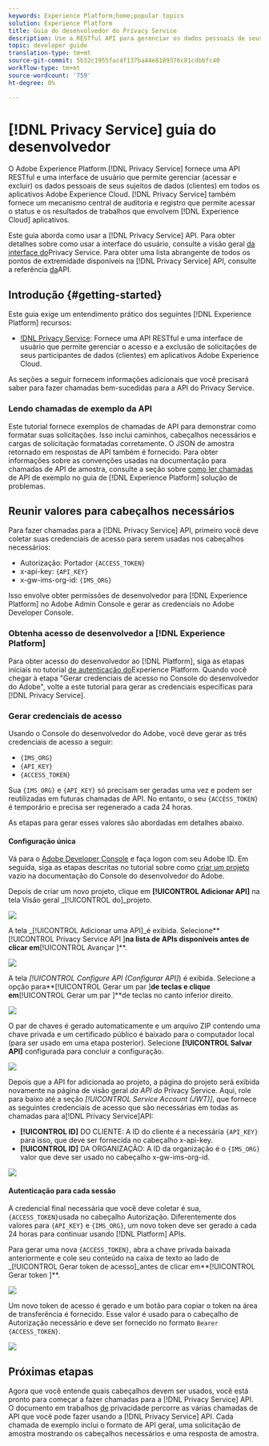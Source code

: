 ```yaml
---
keywords: Experience Platform;home;popular topics
solution: Experience Platform
title: Guia do desenvolvedor do Privacy Service
description: Use a RESTful API para gerenciar os dados pessoais de seus participantes de dados em aplicativos Adobe Experience Cloud
topic: developer guide
translation-type: tm+mt
source-git-commit: 5b32c1955fac4f137ba44e8189376c81cdbbfc40
workflow-type: tm+mt
source-wordcount: '759'
ht-degree: 0%

---
```



# [!DNL Privacy Service] guia do desenvolvedor

O Adobe Experience Platform [!DNL Privacy Service] fornece uma API RESTful e uma interface de usuário que permite gerenciar (acessar e excluir) os dados pessoais de seus sujeitos de dados (clientes) em todos os aplicativos Adobe Experience Cloud. [!DNL Privacy Service] também fornece um mecanismo central de auditoria e registro que permite acessar o status e os resultados de trabalhos que envolvem [!DNL Experience Cloud] aplicativos.

Este guia aborda como usar a [!DNL Privacy Service] API. Para obter detalhes sobre como usar a interface do usuário, consulte a visão geral [da interface do](../ui/overview.md)Privacy Service. Para obter uma lista abrangente de todos os pontos de extremidade disponíveis na [!DNL Privacy Service] API, consulte a referência [da](https://www.adobe.io/apis/experiencecloud/gdpr/api-reference.html)API.

## Introdução {#getting-started}

Este guia exige um entendimento prático dos seguintes [!DNL Experience Platform] recursos:

* [!DNL Privacy Service](../home.md): Fornece uma API RESTful e uma interface de usuário que permite gerenciar o acesso e a exclusão de solicitações de seus participantes de dados (clientes) em aplicativos Adobe Experience Cloud.

As seções a seguir fornecem informações adicionais que você precisará saber para fazer chamadas bem-sucedidas para a API do Privacy Service.

### Lendo chamadas de exemplo da API

Este tutorial fornece exemplos de chamadas de API para demonstrar como formatar suas solicitações. Isso inclui caminhos, cabeçalhos necessários e cargas de solicitação formatadas corretamente. O JSON de amostra retornado em respostas de API também é fornecido. Para obter informações sobre as convenções usadas na documentação para chamadas de API de amostra, consulte a seção sobre [como ler chamadas](../../landing/troubleshooting.md) de API de exemplo no guia de [!DNL Experience Platform] solução de problemas.

## Reunir valores para cabeçalhos necessários

Para fazer chamadas para a [!DNL Privacy Service] API, primeiro você deve coletar suas credenciais de acesso para serem usadas nos cabeçalhos necessários:

* Autorização: Portador `{ACCESS_TOKEN}`
* x-api-key: `{API_KEY}`
* x-gw-ims-org-id: `{IMS_ORG}`

Isso envolve obter permissões de desenvolvedor para [!DNL Experience Platform] no Adobe Admin Console e gerar as credenciais no Adobe Developer Console.

### Obtenha acesso de desenvolvedor a [!DNL Experience Platform]

Para obter acesso do desenvolvedor ao [!DNL Platform], siga as etapas iniciais no tutorial [de autenticação do](../../tutorials/authentication.md)Experience Platform. Quando você chegar à etapa &quot;Gerar credenciais de acesso no Console do desenvolvedor do Adobe&quot;, volte a este tutorial para gerar as credenciais específicas para [!DNL Privacy Service].

### Gerar credenciais de acesso

Usando o Console do desenvolvedor do Adobe, você deve gerar as três credenciais de acesso a seguir:

* `{IMS_ORG}`
* `{API_KEY}`
* `{ACCESS_TOKEN}`

Sua `{IMS_ORG}` e `{API_KEY}` só precisam ser geradas uma vez e podem ser reutilizadas em futuras chamadas de API. No entanto, o seu `{ACCESS_TOKEN}` é temporário e precisa ser regenerado a cada 24 horas.

As etapas para gerar esses valores são abordadas em detalhes abaixo.

#### Configuração única

Vá para o [Adobe Developer Console](https://www.adobe.com/go/devs_console_ui) e faça logon com seu Adobe ID. Em seguida, siga as etapas descritas no tutorial sobre como [criar um projeto](https://www.adobe.io/apis/experienceplatform/console/docs.html#!AdobeDocs/adobeio-console/master/projects-empty.md) vazio na documentação do Console do desenvolvedor do Adobe.

Depois de criar um novo projeto, clique em **[!UICONTROL Adicionar API]** na tela Visão geral _[!UICONTROL do]_projeto.

![](../images/api/getting-started/add-api-button.png)

A tela _[!UICONTROL Adicionar uma API]_é exibida. Selecione**[!UICONTROL  Privacy Service API ]**na lista de APIs disponíveis antes de clicar em**[!UICONTROL  Avançar ]**.

![](../images/api/getting-started/add-privacy-service-api.png)

A tela _[!UICONTROL Configure API (Configurar API]_) é exibida. Selecione a opção para**[!UICONTROL  Gerar um par ]**de teclas e clique em**[!UICONTROL  Gerar um par ]**de teclas no canto inferior direito.

![](../images/api/getting-started/generate-key-pair.png)

O par de chaves é gerado automaticamente e um arquivo ZIP contendo uma chave privada e um certificado público é baixado para o computador local (para ser usado em uma etapa posterior). Selecione **[!UICONTROL Salvar API]** configurada para concluir a configuração.

![](../images/api/getting-started/key-pair-generated.png)

Depois que a API for adicionada ao projeto, a página do projeto será exibida novamente na página de visão geral _da API do_ Privacy Service. Aqui, role para baixo até a seção _[!UICONTROL Service Account (JWT)]_, que fornece as seguintes credenciais de acesso que são necessárias em todas as chamadas para a[!DNL Privacy Service]API:

* **[!UICONTROL ID]** DO CLIENTE: A ID do cliente é a necessária `{API_KEY}` para isso, que deve ser fornecida no cabeçalho x-api-key.
* **[!UICONTROL ID]** DA ORGANIZAÇÃO: A ID da organização é o `{IMS_ORG}` valor que deve ser usado no cabeçalho x-gw-ims-org-id.

![](../images/api/getting-started/jwt-credentials.png)

#### Autenticação para cada sessão

A credencial final necessária que você deve coletar é sua, `{ACCESS_TOKEN}`usada no cabeçalho Autorização. Diferentemente dos valores para `{API_KEY}` e `{IMS_ORG}`, um novo token deve ser gerado a cada 24 horas para continuar usando [!DNL Platform] APIs.

Para gerar uma nova `{ACCESS_TOKEN}`, abra a chave privada baixada anteriormente e cole seu conteúdo na caixa de texto ao lado de _[!UICONTROL Gerar token de acesso]_antes de clicar em**[!UICONTROL  Gerar token ]**.

![](../images/api/getting-started/paste-private-key.png)

Um novo token de acesso é gerado e um botão para copiar o token na área de transferência é fornecido. Esse valor é usado para o cabeçalho de Autorização necessário e deve ser fornecido no formato `Bearer {ACCESS_TOKEN}`.

![](../images/api/getting-started/generated-access-token.png)

## Próximas etapas

Agora que você entende quais cabeçalhos devem ser usados, você está pronto para começar a fazer chamadas para a [!DNL Privacy Service] API. O documento em trabalhos [de](privacy-jobs.md) privacidade percorre as várias chamadas de API que você pode fazer usando a [!DNL Privacy Service] API. Cada chamada de exemplo inclui o formato de API geral, uma solicitação de amostra mostrando os cabeçalhos necessários e uma resposta de amostra.
